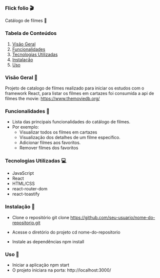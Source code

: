 ### Flick folio 🎬

Catálogo de filmes 🍿

### Tabela de Conteúdos

1. [Visão Geral](#visão-geral)
2. [Funcionalidades](#funcionalidades)
3. [Tecnologias Utilizadas](#tecnologias-utilizadas)
4. [Instalação](#instalação)
5. [Uso](#uso)


### Visão Geral 👀

Projeto de catalogo de filmes realizado para iniciar os estudos com o framework React, para listar os filmes em cartazes foi consumida a api de filmes the movie: https://www.themoviedb.org/

### Funcionalidades 🌟

- Lista das principais funcionalidades do catálogo de filmes.
- Por exemplo:
  - Visualizar todos os filmes em cartazes
  - Visualização dos detalhes de um filme específico.
  - Adicionar filmes aos favoritos.
  - Remover filmes dos favoritos

### Tecnologias Utilizadas 💻

- JavaScript
- React
- HTML/CSS
- react-router-dom
- react-toastify

### Instalação 🚀

- Clone o repositório
git clone https://github.com/seu-usuario/nome-do-repositorio.git

- Acesse o diretório do projeto
cd nome-do-repositorio

-  Instale as dependências
npm install

### Uso 📝


-  Iniciar a aplicação
npm start
- O projeto iniciara na porta: http://localhost:3000/
